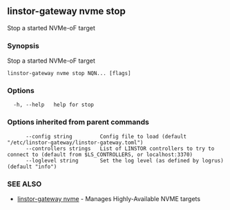 ## linstor-gateway nvme stop

Stop a started NVMe-oF target

### Synopsis

Stop a started NVMe-oF target

```
linstor-gateway nvme stop NQN... [flags]
```

### Options

```
  -h, --help   help for stop
```

### Options inherited from parent commands

```
      --config string         Config file to load (default "/etc/linstor-gateway/linstor-gateway.toml")
      --controllers strings   List of LINSTOR controllers to try to connect to (default from $LS_CONTROLLERS, or localhost:3370)
      --loglevel string       Set the log level (as defined by logrus) (default "info")
```

### SEE ALSO

* [linstor-gateway nvme](linstor-gateway_nvme.md)	 - Manages Highly-Available NVME targets

